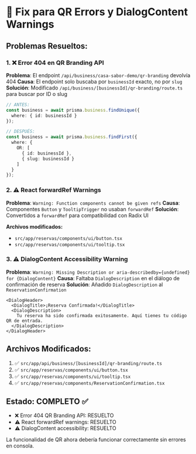 # 🔧 Fix para QR Errors y DialogContent Warnings

## Problemas Resueltos:

### 1. ❌ Error 404 en QR Branding API
**Problema**: El endpoint `/api/business/casa-sabor-demo/qr-branding` devolvía 404
**Causa**: El endpoint solo buscaba por `businessId` exacto, no por `slug`
**Solución**: Modificado `/api/business/[businessId]/qr-branding/route.ts` para buscar por ID o slug

```typescript
// ANTES:
const business = await prisma.business.findUnique({
  where: { id: businessId }
});

// DESPUÉS:
const business = await prisma.business.findFirst({
  where: {
    OR: [
      { id: businessId },
      { slug: businessId }
    ]
  }
});
```

### 2. ⚠️ React forwardRef Warnings
**Problema**: `Warning: Function components cannot be given refs`
**Causa**: Componentes `Button` y `TooltipTrigger` no usaban `forwardRef`
**Solución**: Convertidos a `forwardRef` para compatibilidad con Radix UI

**Archivos modificados:**
- `src/app/reservas/components/ui/button.tsx`
- `src/app/reservas/components/ui/tooltip.tsx`

### 3. ⚠️ DialogContent Accessibility Warning
**Problema**: `Warning: Missing Description or aria-describedby={undefined} for {DialogContent}`
**Causa**: Faltaba `DialogDescription` en el diálogo de confirmación de reserva
**Solución**: Añadido `DialogDescription` al `ReservationConfirmation`

```tsx
<DialogHeader>
  <DialogTitle>¡Reserva Confirmada!</DialogTitle>
  <DialogDescription>
    Tu reserva ha sido confirmada exitosamente. Aquí tienes tu código QR de entrada.
  </DialogDescription>
</DialogHeader>
```

## Archivos Modificados:
1. ✅ `src/app/api/business/[businessId]/qr-branding/route.ts`
2. ✅ `src/app/reservas/components/ui/button.tsx`
3. ✅ `src/app/reservas/components/ui/tooltip.tsx`
4. ✅ `src/app/reservas/components/ReservationConfirmation.tsx`

## Estado: COMPLETO ✅
- ❌ Error 404 QR Branding API: RESUELTO
- ⚠️ React forwardRef warnings: RESUELTO
- ⚠️ DialogContent accessibility: RESUELTO

La funcionalidad de QR ahora debería funcionar correctamente sin errores en consola.
